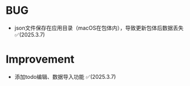 # BUG
- json文件保存在应用目录（macOS在包体内），导致更新包体后数据丢失 ✅(2025.3.7)

# Improvement
- 添加todo编辑、数据导入功能 ✅(2025.3.7)